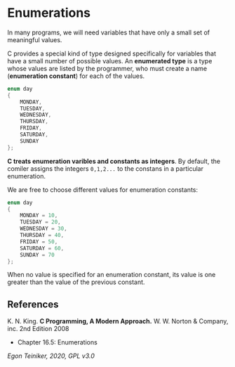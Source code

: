 # Enumerations

In many programs, we will need variables that have only a small set of meaningful values.

C provides a special kind of type designed specifically for variables that 
have a small number of possible values.
An **enumerated type** is a type whose values are listed by the programmer, 
who must create a name (**enumeration constant**) for each of the values.

```C
enum day 
{
    MONDAY,
    TUESDAY,
    WEDNESDAY,
    THURSDAY,
    FRIDAY,
    SATURDAY,
    SUNDAY
};
```
**C treats enumeration varibles and constants as integers**.
By default, the comiler assigns the integers `0,1,2...` to the
constans in a particular enumeration.

We are free to choose different values for enumeration constants:
```C
enum day 
{
    MONDAY = 10,
    TUESDAY = 20,
    WEDNESDAY = 30,
    THURSDAY = 40,
    FRIDAY = 50,
    SATURDAY = 60,
    SUNDAY = 70
};
```
When no value is specified for an enumeration constant, its value is one
greater than the value of the previous constant.
 
## References
K. N. King. **C Programming, A Modern Approach.** W. W. Norton & Company, inc. 2nd Edition 2008
 * Chapter 16.5: Enumerations
 
*Egon Teiniker, 2020, GPL v3.0* 